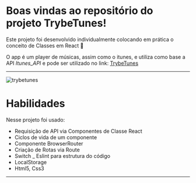 
# Boas vindas ao repositório do projeto TrybeTunes!

Este projeto foi desenvolvido individualmente colocando em prática o conceito de Classes em React 🚀

O app é um player de músicas, assim como o itunes, e utiliza como base a API _Itunes_API_ e pode ser utilizado no link: [TrybeTunes](https://trybe-tunes.netlify.app/)

---

![trybetunes](tunes.gif)

# Habilidades

Nesse projeto foi usado:

  - Requisição de API via Componentes de Classe React
  - Ciclos de vida de um componente
  - Componente BrowserRouter
  - Criação de Rotas via Route
  - Switch 
  _ Eslint para estrutura do código
  - LocalStorage
  - Html5, Css3

---




